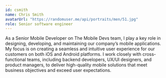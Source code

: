 ```yaml
---
id: csmith
name: Chris Smith
avatarUrl: "https://randomuser.me/api/portraits/men/51.jpg"
role: Senior software engineer
---
```


As a Senior Mobile Developer on The Mobile Devs team, I play a key role in designing, developing, and maintaining our company’s mobile applications. My focus is on creating a seamless and intuitive user experience for our customers on both iOS and Android platforms. I work closely with cross-functional teams, including backend developers, UX/UI designers, and product managers, to deliver high-quality mobile solutions that meet business objectives and exceed user expectations.
